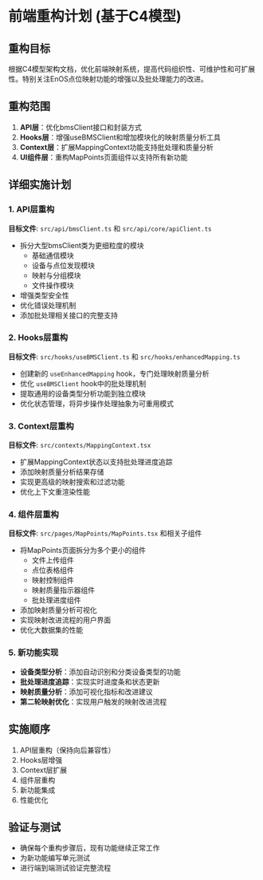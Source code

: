 # 前端重构计划 (基于C4模型)

## 重构目标

根据C4模型架构文档，优化前端映射系统，提高代码组织性、可维护性和可扩展性。特别关注EnOS点位映射功能的增强以及批处理能力的改进。

## 重构范围

1. **API层**：优化bmsClient接口和封装方式
2. **Hooks层**：增强useBMSClient和增加模块化的映射质量分析工具
3. **Context层**：扩展MappingContext功能支持批处理和质量分析
4. **UI组件层**：重构MapPoints页面组件以支持所有新功能

## 详细实施计划

### 1. API层重构

**目标文件**: `src/api/bmsClient.ts` 和 `src/api/core/apiClient.ts`

- 拆分大型bmsClient类为更细粒度的模块
  - 基础通信模块
  - 设备与点位发现模块
  - 映射与分组模块
  - 文件操作模块
- 增强类型安全性
- 优化错误处理机制
- 添加批处理相关接口的完整支持

### 2. Hooks层重构

**目标文件**: `src/hooks/useBMSClient.ts` 和 `src/hooks/enhancedMapping.ts`

- 创建新的 `useEnhancedMapping` hook，专门处理映射质量分析
- 优化 `useBMSClient` hook中的批处理机制
- 提取通用的设备类型分析功能到独立模块
- 优化状态管理，将异步操作处理抽象为可重用模式

### 3. Context层重构

**目标文件**: `src/contexts/MappingContext.tsx`

- 扩展MappingContext状态以支持批处理进度追踪
- 添加映射质量分析结果存储
- 实现更高级的映射搜索和过滤功能
- 优化上下文重渲染性能

### 4. 组件层重构

**目标文件**: `src/pages/MapPoints/MapPoints.tsx` 和相关子组件

- 将MapPoints页面拆分为多个更小的组件
  - 文件上传组件
  - 点位表格组件 
  - 映射控制组件
  - 映射质量指示器组件
  - 批处理进度组件
- 添加映射质量分析可视化
- 实现映射改进流程的用户界面
- 优化大数据集的性能

### 5. 新功能实现

- **设备类型分析**：添加自动识别和分类设备类型的功能
- **批处理进度追踪**：实现实时进度条和状态更新
- **映射质量分析**：添加可视化指标和改进建议
- **第二轮映射优化**：实现用户触发的映射改进流程

## 实施顺序

1. API层重构（保持向后兼容性）
2. Hooks层增强
3. Context层扩展
4. 组件层重构
5. 新功能集成
6. 性能优化

## 验证与测试

- 确保每个重构步骤后，现有功能继续正常工作
- 为新功能编写单元测试
- 进行端到端测试验证完整流程